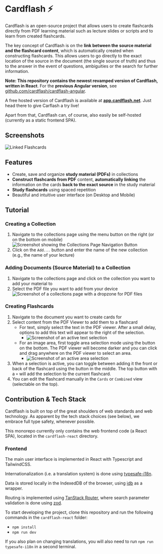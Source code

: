 # Cardflash ⚡

Cardflash is an open-source project that allows users to create flashcards directly from PDF learning material such as lecture slides or scripts and to learn from created flashcards.

The key concept of Cardflash is on the __link between the source material and the flashcard content__, which is automatically created when constructing flashcards.
This allows users to go directly to the exact location of the source in the document (the single source of truth) and thus to the answer in the event of questions, ambiguities or the search for further information.

__Note: This repository contains the newest revamped version of Cardflash, written in React__. For the __previous Angular version__, see [github.com/cardflash/cardflash-angular](https://github.com/cardflash/cardflash-angular).


A free hosted version of Cardflash is available at __[app.cardflash.net](https://app.cardflash.net)__.
Just head there to give Carflash a try live!

Apart from that, Cardflash can, of course, also easily be self-hosted (currently as a static frontend SPA). 

## Screenshots
![Linked Flashcards](https://github.com/cardflash/cardflash-monorepo/assets/20766652/c293788c-b7e5-4c39-a28b-a1e395af0214)


## Features
- Create, save and organize __study material (PDFs)__ in collections
- __Construct flashcards from PDF__ content, __automatically linking__ the information on the cards __back to the exact source__ in the study material
- __Study flashcards__ using spaced repetition
- Beautiful and intuitive user interface (on Desktop and Mobile)

## Tutorial
### Creating a Collection
1. Navigate to the collections page using the menu button on the right (or on the bottom on mobile)
![Screenshot showing the Collections Page Navigation Button](https://github.com/cardflash/cardflash-monorepo/assets/20766652/379651b6-6103-4b63-b3f5-a2235555f039)
2. Click on the `Add...` button and enter the name of the new collection (e.g., the name of your lecture)

### Adding Documents (Source Material) to a Collection
1. Navigate to the collections page and click on the collection you want to add your material to
2. Select the PDF file you want to add from your device
![Screenshot of a collections page with a dropzone for PDF files](https://github.com/cardflash/cardflash-monorepo/assets/20766652/a8e053e1-e91c-462c-99a3-ddcca24c459a)

### Creating Flashcards
1. Navigate to the document you want to create cards for
2. Select content from the PDF Viewer to add them to a flashcard
   - For text, simply select the text in the PDF viewer. After a small delay, options to add this text will appear to the right of the selection.
        - ![Screenshot of an active text selection](https://github.com/cardflash/cardflash-monorepo/assets/20766652/f8669517-3a74-4365-a169-ab59b7dd9a87)
   - For an image area, first toggle area selection mode using the button on the bottom. The PDF viewer will become darker and you can click and drag anywhere on the PDF viewer to select an area.
       - ![Screenshot of an active area selection](https://github.com/cardflash/cardflash-monorepo/assets/20766652/d50ed317-a858-4f27-8557-1f2c7fbc7e44)
3. When a selection is active, you can toggle between adding it the front or back of the flashcard using the button in the middle. The top button with a `+` will add the selection to the current flashcard.
4. You can edit the flashcard manually in the `Cards` or `Combined` view (selectable on the top). 

## Contribution & Tech Stack
Cardflash is built on top of the great shoulders of web standards and web technology.
As apparent by the tech stack choices (see below), we embrace full type safety, whenever possible.

This monorepo currently only contains the web frontend code (a React SPA), located in the `cardflash-react` directory.


### Frontend
The main user interface is implemented in React with Typescript and TailwindCSS.

Internationalization (i.e. a translation system) is done using [typesafe-i18n](https://github.com/ivanhofer/typesafe-i18n).

Data is stored locally in the IndexedDB of the browser, using [idb](https://github.com/jakearchibald/idb) as a wrapper.

Routing is implemented using [TanStack Router](https://github.com/TanStack/router), where search parameter validation is done using [zod](https://github.com/colinhacks/zod).


To start developing the project, clone this repository and run the following commands in the `cardflash-react` folder:
- `npm install`
- `npm run dev`

If you also plan on changing translations, you will also need to run `npm run typesafe-i18n` in a second terminal.
